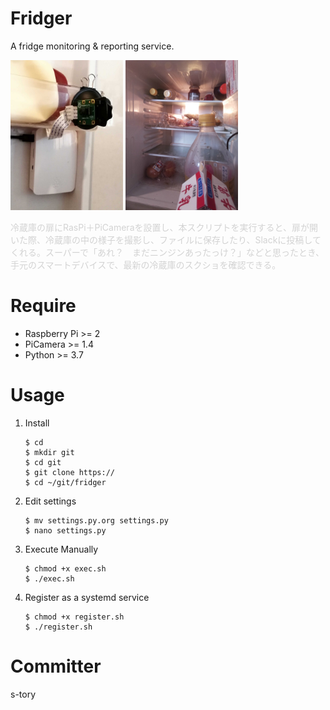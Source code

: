# Fridger
A fridge monitoring & reporting service.

[<img src="assets/camera.jpg" height="240">](assets/camera.jpg)
[<img src="assets/sample.jpg" height="240">](assets/sample.jpg)

<span style="color: lightgray; ">
冷蔵庫の扉にRasPi＋PiCameraを設置し、本スクリプトを実行すると、扉が開いた際、冷蔵庫の中の様子を撮影し、ファイルに保存したり、Slackに投稿してくれる。スーパーで「あれ？　まだニンジンあったっけ？」などと思ったとき、手元のスマートデバイスで、最新の冷蔵庫のスクショを確認できる。
</span>

# Require
- Raspberry Pi >= 2
- PiCamera >= 1.4
- Python >= 3.7

# Usage
1. Install
    ```
    $ cd
    $ mkdir git
    $ cd git
    $ git clone https://
    $ cd ~/git/fridger
    ```

2. Edit settings
    ```
    $ mv settings.py.org settings.py
    $ nano settings.py
    ```

3. Execute Manually
    ```
    $ chmod +x exec.sh
    $ ./exec.sh
    ```

4. Register as a systemd service
    ```
    $ chmod +x register.sh
    $ ./register.sh
    ```
# Committer
s-tory